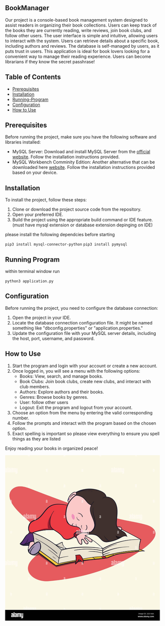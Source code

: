 <!-- how can comeone else run this -->

## BookManager

Our project is a console-based book management system designed to assist readers in organizing their book collections. Users can keep track of the books they are currently reading, write reviews, join book clubs, and follow other users. The user interface is simple and intuitive, allowing users to interact with the system. Users can retrieve details about a specific book, including authors and reviews. The database is self-managed by users, as it puts trust in users. This application is ideal for book lovers looking for a convenient way to manage their reading experience. Users can become librarians if they know the secret passhrase!
 

## Table of Contents

- [Prerequisites](#prerequisites)
- [Installation](#installation)
- [Running-Program](#Running-Program)
- [Configuration](#configuration)
- [How to Use](#how-to-use)

## Prerequisites

Before running the project, make sure you have the following software and libraries installed:

- MySQL Server: Download and install MySQL Server from the [official website](https://dev.mysql.com/downloads/). Follow the installation instructions provided.
- MySQL Workbench Comminity Edition: Another alternative that can be downloaded here [website](https://dev.mysql.com/downloads/workbench/). Follow the installation instructions provided based on your device. 

## Installation

To install the project, follow these steps:

1. Clone or download the project source code from the repository.
2. Open your preferred IDE.
3. Build the project using the appropriate build command or IDE feature. (must have mysql extension or database extension depinging on IDE)

please install the following dependcies before starting

`pip3 install mysql-connector-python`
`pip3 install pymysql`

## Running Program

within terminal window run

`python3 application.py` 

## Configuration

Before running the project, you need to configure the database connection:

1. Open the project in your IDE.
2. Locate the database connection configuration file. It might be named something like "dbconfig.properties" or "application.properties."
3. Update the configuration file with your MySQL server details, including the host, port, username, and password.


## How to Use

1. Start the program and login with your account or create a new account.
2. Once logged in, you will see a menu with the following options:
   - Books: View, search, and manage books.
   - Book Clubs: Join book clubs, create new clubs, and interact with club members.
   - Authors: Explore authors and their books.
   - Genres: Browse books by genres.
   - User: follow other users
   - Logout: Exit the program and logout from your account.
3. Choose an option from the menu by entering the valid corresponding number.
4. Follow the prompts and interact with the program based on the chosen option.
1. Exact spelling is important so please view everything to ensure you spell things as they are listed


Enjoy reading your books in organized peace!

![Image Description](images/cute-little-girl-book-lover-enjoys-reading-big-books-and-novels-cartoon-style-bibliophile-illustration-for-graphic-novels-2G61A8A.jpg)


